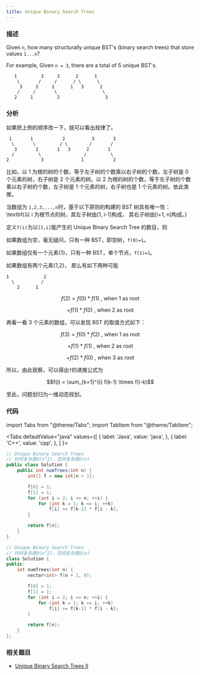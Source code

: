 ```yaml
---
title: Unique Binary Search Trees
---
```


### 描述

Given `n`, how many structurally unique BST's (binary search trees) that store values `1...n`?

For example,
Given `n = 3`, there are a total of 5 unique BST's.

```
   1         3     3      2      1
    \       /     /      / \      \
     3     2     1      1   3      2
    /     /       \                 \
   2     1         2                 3
```

### 分析

如果把上例的顺序改一下，就可以看出规律了。

```
 1       1           2          3       3
  \       \         / \        /       /
   3       2       1   3      2       1
  /         \                /         \
2            3              1           2
```

比如，以 1 为根的树的个数，等于左子树的个数乘以右子树的个数，左子树是 0 个元素的树，右子树是 2 个元素的树。以 2 为根的树的个数，等于左子树的个数乘以右子树的个数，左子树是 1 个元素的树，右子树也是 1 个元素的树。依此类推。

当数组为 `1,2,3,...,n`时，基于以下原则的构建的 BST 树具有唯一性：
\textbf{以 i 为根节点的树，其左子树由[1, i-1]构成， 其右子树由[i+1, n]构成。}

定义`f(i)`为以`[1,i]`能产生的 Unique Binary Search Tree 的数目，则

如果数组为空，毫无疑问，只有一种 BST，即空树，`f(0)=1`。

如果数组仅有一个元素{1}，只有一种 BST，单个节点，`f(1)=1`。

如果数组有两个元素{1,2}， 那么有如下两种可能

```
1             2
  \          /
    2      1
```

$$f(2) = f(0) * f(1)   \text{ , when 1 as root}$$

$$+ f(1) * f(0)   \text{ , when 2 as root}$$

再看一看 3 个元素的数组，可以发现 BST 的取值方式如下：

$$f(3) = f(0) * f(2)   \text{ , when 1 as root}$$

$$+ f(1) * f(1)   \text{ , when 2 as root}$$

$$+ f(2) * f(0)   \text{ , when 3 as root}$$

所以，由此观察，可以得出`f`的递推公式为

$$f(i) = \sum_{k=1}^{i} f(k-1) \times f(i-k)$$

至此，问题划归为一维动态规划。

### 代码

import Tabs from "@theme/Tabs";
import TabItem from "@theme/TabItem";

<Tabs
defaultValue="java"
values={[
{ label: 'Java', value: 'java', },
{ label: 'C++', value: 'cpp', },
]
}>
<TabItem value="java">

```java
// Unique Binary Search Trees
// 时间复杂度O(n^2)，空间复杂度O(n)
public class Solution {
    public int numTrees(int n) {
        int[] f = new int[n + 1];

        f[0] = 1;
        f[1] = 1;
        for (int i = 2; i <= n; ++i) {
            for (int k = 1; k <= i; ++k)
                f[i] += f[k-1] * f[i - k];
        }

        return f[n];
    }
}
```

</TabItem>
<TabItem value="cpp">

```cpp
// Unique Binary Search Trees
// 时间复杂度O(n^2)，空间复杂度O(n)
class Solution {
public:
    int numTrees(int n) {
        vector<int> f(n + 1, 0);

        f[0] = 1;
        f[1] = 1;
        for (int i = 2; i <= n; ++i) {
            for (int k = 1; k <= i; ++k)
                f[i] += f[k-1] * f[i - k];
        }

        return f[n];
    }
};
```

</TabItem>
</Tabs>

### 相关题目

- [Unique Binary Search Trees II](unique-binary-search-trees-ii.md)
